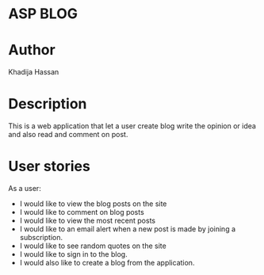# ASP BLOG

# Author
Khadija Hassan

# Description
This is a web application that let a user create blog write the opinion or idea and also read and comment on post.

# User stories
As a user:
* I would like to view the blog posts on the site
* I would like to comment on blog posts
* I would like to view the most recent posts
*  I would like to an email alert when a new post is made by joining a subscription.
* I would like to see random quotes on the site
* I would like to sign in to the blog.
*  I would also like to create a blog from the application.




